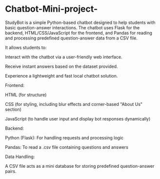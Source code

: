 # Chatbot-Mini-project-
StudyBot is a simple Python-based chatbot designed to help students with basic question-answer interactions. The chatbot uses Flask for the backend, HTML/CSS/JavaScript for the frontend, and Pandas for reading and processing predefined question-answer data from a CSV file.

It allows students to:

Interact with the chatbot via a user-friendly web interface.

Receive instant answers based on the dataset provided.

Experience a lightweight and fast local chatbot solution.

Frontend:

HTML (for structure)

CSS (for styling, including blur effects and corner-based "About Us" section)

JavaScript (to handle user input and display bot responses dynamically)

Backend:

Python (Flask): For handling requests and processing logic

Pandas: To read a .csv file containing questions and answers

Data Handling:

A CSV file acts as a mini database for storing predefined question-answer pairs.

